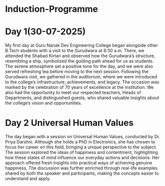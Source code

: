 # Induction-Programme

# Day 1(30-07-2025)

My first day at Guru Nanak Dev Engineering College began alongside other B.Tech students with a visit to the Gurudwara at 8:30 a.m. There, we attended the Shabad Kirtan and observed how the Gurudwara’s structure, resembling a ship, symbolized the guiding path ahead for us as students. The serene atmosphere set a positive tone for the day, and we were also served refreshing tea before moving to the next session.
Following the Gurudwara visit, we gathered in the auditorium, where we were introduced to the college’s infrastructure, achievements, and legacy. The occasion was marked by the celebration of 70 years of excellence at the institution. We also had the opportunity to meet our respected teachers, Heads of Departments, and distinguished guests, who shared valuable insights about the college’s vision and opportunities. 

# Day 2 Universal Human Values 

The day began with a session on Universal Human Values, conducted by Dr. Priya Darshni. Although she holds a PhD in Electronics, she has chosen to focus her career on this field, bringing a unique perspective to the subject. The session explored the ideas of happiness and contentment, highlighting how these states of mind influence our everyday actions and decisions. Her approach offered fresh insights into practical ways of achieving genuine happiness. The discussion was further enriched through real-life examples shared by both the speaker and participants, making the concepts easier to understand and apply.


